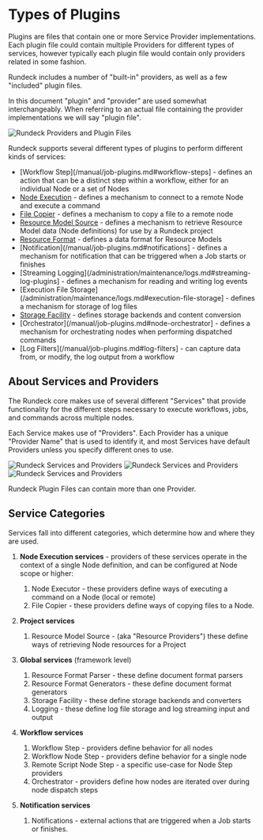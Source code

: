 # Types of Plugins

Plugins are files that contain one or more Service Provider implementations. Each
plugin file could contain multiple Providers for different types of services,
however typically each plugin file would contain only providers related in some
fashion.

Rundeck includes a number of "built-in" providers, as well as a few
"included" plugin files.

In this document "plugin" and "provider" are used somewhat interchangeably. When
referring to an actual file containing the provider implementations we will say
"plugin file".

![Rundeck Providers and Plugin Files](~@assets/fig1102.png)

Rundeck supports several different types of plugins to perform different kinds
of services:

- [Workflow Step](/manual/job-plugins.md#workflow-steps] - defines an action that can be a distinct step within a workflow, either for an individual Node or a set of Nodes
- [Node Execution](/administration/projects/node-execution/index.md) - defines a mechanism to connect to a remote Node and execute a command
- [File Copier](/administration/projects/node-execution/index.md) - defines a mechanism to copy a file to a remote node
- [Resource Model Source](/administration/projects/resource-model-sources/index.md) - defines a mechanism to retrieve Resource Model data (Node definitions) for use by a Rundeck project
- [Resource Format](/developer/03-model-source-format-parser-generator-plugins.md) - defines a data format for Resource Models
- [Notification](/manual/job-plugins.md#notifications] - defines a mechanism for notification that can be triggered when a Job starts or finishes
- [Streaming Logging](/administration/maintenance/logs.md#streaming-log-plugins] - defines a mechanism for reading and writing log events
- [Execution File Storage](/administration/maintenance/logs.md#execution-file-storage] - defines a mechanism for storage of log files
- [Storage Facility](/administration/configuration/storage-facility.md) - defines storage backends and content conversion
- [Orchestrator](/manual/job-plugins.md#node-orchestrator] - defines a mechanism for orchestrating nodes when performing dispatched commands
- [Log Filters](/manual/job-plugins.md#log-filters] - can capture data from, or modify, the log output from a workflow

## About Services and Providers

The Rundeck core makes use of several different "Services" that provide
functionality for the different steps necessary to execute workflows, jobs,
and commands across multiple nodes.

Each Service makes use of "Providers". Each Provider has a unique "Provider Name"
that is used to identify it, and most Services have default Providers unless
you specify different ones to use.

![Rundeck Services and Providers](~@assets/fig1101.png)
![Rundeck Services and Providers](~@assets/fig1101_2.png)
![Rundeck Services and Providers](~@assets/fig1101_3.png)

Rundeck Plugin Files can contain more than one Provider.

## Service Categories

Services fall into different categories, which determine how and where they are used.

1. **Node Execution services** - providers of these services operate in the context of a single Node definition, and
   can be configured at Node scope or higher:

   1. Node Executor - these providers define ways of executing a command on a Node (local or remote)
   2. File Copier - these providers define ways of copying files to a Node.

2. **Project services**

   1. Resource Model Source - (aka "Resource Providers") these define ways of retrieving Node resources for a Project

3. **Global services** (framework level)

   1. Resource Format Parser - these define document format parsers
   2. Resource Format Generators - these define document format generators
   3. Storage Facility - these define storage backends and converters
   4. Logging - these define log file storage and log streaming input and output

4. **Workflow services**

   1. Workflow Step - providers define behavior for all nodes
   2. Workflow Node Step - providers define behavior for a single node
   3. Remote Script Node Step - a specific use-case for Node Step providers
   4. Orchestrator - providers define how nodes are iterated over during node dispatch steps

5. **Notification services**

   1. Notifications - external actions that are triggered when a Job starts or finishes.
